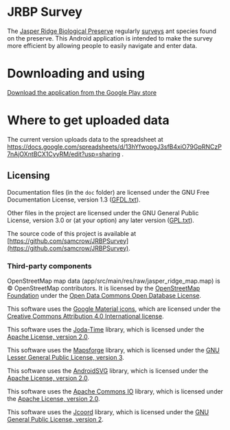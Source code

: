 # JRBP Survey #

The [Jasper Ridge Biological Preserve](https://jrbp.stanford.edu/) regularly
[surveys](https://jrbp.stanford.edu/research/jrbp-ant-survey) ant species
found on the preserve. This Android application is intended to make the survey more efficient by
allowing people to easily navigate and enter data.

# Downloading and using #

[Download the application from the Google Play store](https://play.google.com/store/apps/details?id=org.samcrow.jrbpsurvey)

# Where to get uploaded data #

The current version uploads data to the spreadsheet at https://docs.google.com/spreadsheets/d/13hYfwopgJ3sfB4xiO79GpRNCzP7nAjOXntBCX1CyyRM/edit?usp=sharing .

## Licensing ##

Documentation files (in the `doc` folder) are licensed under the GNU Free Documentation License,
version 1.3 ([GFDL.txt](GFDL.txt)).

Other files in the project are licensed under the GNU General Public
License, version 3.0 or (at your option) any later version ([GPL.txt](GPL.txt)).

The source code of this project is available at
[https://github.com/samcrow/JRBPSurvey](https://github.com/samcrow/JRBPSurvey).

### Third-party components ###

OpenStreetMap map data (app/src/main/res/raw/jasper_ridge_map.map) is © OpenStreetMap contributors.
It is licensed by the [OpenStreetMap Foundation](http://osmfoundation.org/) under the
[Open Data Commons Open Database License](http://opendatacommons.org/licenses/odbl/).

This software uses the [Google Material icons](https://design.google.com/icons/),
which are licensed under the [Creative Commons Attribution 4.0 International license](https://creativecommons.org/licenses/by/4.0/).

This software uses the [Joda-Time](http://www.joda.org/joda-time/) library, which is licensed
under the [Apache License, version 2.0](http://www.joda.org/joda-time/license.html).

This software uses the [Mapsforge](https://github.com/mapsforge/mapsforge) library, which is
licensed under the [GNU Lesser General Public License, version 3](https://www.gnu.org/copyleft/lesser.html).

This software uses the [AndroidSVG](https://bigbadaboom.github.io/androidsvg/) library, which is
licensed under the [Apache License, version 2.0](http://www.joda.org/joda-time/license.html).

This software uses the [Apache Commons IO](https://commons.apache.org/proper/commons-io/) library,
which is licensed under the [Apache License, version 2.0](http://www.joda.org/joda-time/license.html).

This software uses the [Jcoord](http://www.jstott.me.uk/jcoord/) library, which is licensed under
the [GNU General Public License, version 2](https://www.gnu.org/licenses/old-licenses/gpl-2.0.html).
